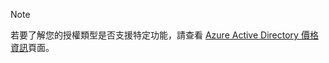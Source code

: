 > [!NOTE]
> 若要了解您的授權類型是否支援特定功能，請查看 [Azure Active Directory 價格資訊](https://azure.microsoft.com/pricing/details/active-directory/)頁面。 

